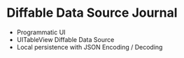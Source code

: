 # Diffable Data Source Journal

* Programmatic UI
* UITableView Diffable Data Source
* Local persistence with JSON Encoding / Decoding
